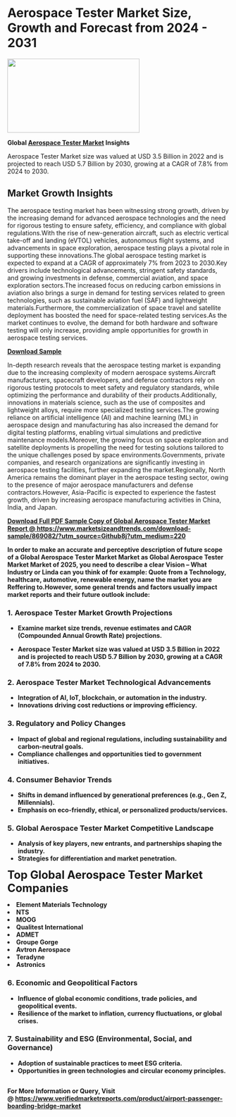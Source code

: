 <H1>Aerospace Tester Market Size, Growth and Forecast from 2024 - 2031</H1><img class="aligncenter size-medium wp-image-584254" src="https://thirdeyenews.in/wp-content/uploads/2024/09/Global-Market-Research-300x168.jpeg" alt="" width="300" height="168" /><p><strong>Global&nbsp;<a href="https://www.marketsizeandtrends.com/download-sample/869082/?utm_source=Github8j?utm_medium=220">Aerospace Tester Market</a> Insights</strong></p><p>Aerospace Tester Market size was valued at USD 3.5 Billion in 2022 and is projected to reach USD 5.7 Billion by 2030, growing at a CAGR of 7.8% from 2024 to 2030.</p><p><h2>Market Growth Insights</h2> <p>The aerospace testing market has been witnessing strong growth, driven by the increasing demand for advanced aerospace technologies and the need for rigorous testing to ensure safety, efficiency, and compliance with global regulations.With the rise of new-generation aircraft, such as electric vertical take-off and landing (eVTOL) vehicles, autonomous flight systems, and advancements in space exploration, aerospace testing plays a pivotal role in supporting these innovations.The global aerospace testing market is expected to expand at a CAGR of approximately 7% from 2023 to 2030.Key drivers include technological advancements, stringent safety standards, and growing investments in defense, commercial aviation, and space exploration sectors.The increased focus on reducing carbon emissions in aviation also brings a surge in demand for testing services related to green technologies, such as sustainable aviation fuel (SAF) and lightweight materials.Furthermore, the commercialization of space travel and satellite deployment has boosted the need for space-related testing services.As the market continues to evolve, the demand for both hardware and software testing will only increase, providing ample opportunities for growth in aerospace testing services.</p> <p><strong><a href="#">Download Sample</a></strong></p> <p>In-depth research reveals that the aerospace testing market is expanding due to the increasing complexity of modern aerospace systems.Aircraft manufacturers, spacecraft developers, and defense contractors rely on rigorous testing protocols to meet safety and regulatory standards, while optimizing the performance and durability of their products.Additionally, innovations in materials science, such as the use of composites and lightweight alloys, require more specialized testing services.The growing reliance on artificial intelligence (AI) and machine learning (ML) in aerospace design and manufacturing has also increased the demand for digital testing platforms, enabling virtual simulations and predictive maintenance models.Moreover, the growing focus on space exploration and satellite deployments is propelling the need for testing solutions tailored to the unique challenges posed by space environments.Governments, private companies, and research organizations are significantly investing in aerospace testing facilities, further expanding the market.Regionally, North America remains the dominant player in the aerospace testing sector, owing to the presence of major aerospace manufacturers and defense contractors.However, Asia-Pacific is expected to experience the fastest growth, driven by increasing aerospace manufacturing activities in China, India, and Japan.</p> <p><strong><a href="#"></p><p><span class=""><strong>Download Full PDF Sample Copy of Global Aerospace Tester Market Report</strong> @ <a href="https://www.marketsizeandtrends.com/download-sample/869082/?utm_source=Github8j?utm_medium=220" target="_blank">https://www.marketsizeandtrends.com/download-sample/869082/?utm_source=Github8j?utm_medium=220</a></span></p><p>In order to make an accurate and perceptive description of future scope of a Global&nbsp;Aerospace Tester Market Market as Global&nbsp;Aerospace Tester Market Market of 2025, you need to describe a clear Vision &ndash; What Industry or Linda can you think of for example: Quote from a Technology, healthcare, automotive, renewable energy, name the market you are Reffering to.However, some general trends and factors usually impact market reports and their future outlook include:</p><h3>1.&nbsp;<strong>Aerospace Tester Market Growth Projections</strong></h3><ul><li>Examine market size trends, revenue estimates and CAGR (Compounded Annual Growth Rate) projections.</li><li><p>Aerospace Tester Market size was valued at USD 3.5 Billion in 2022 and is projected to reach USD 5.7 Billion by 2030, growing at a CAGR of 7.8% from 2024 to 2030.</p></li></ul><h3>2.&nbsp;<strong>Aerospace Tester Market Technological Advancements</strong></h3><ul><li>Integration of AI, IoT, blockchain, or automation in the industry.</li><li>Innovations driving cost reductions or improving efficiency.</li></ul><h3>3.&nbsp;<strong>Regulatory and Policy Changes</strong></h3><ul><li>Impact of global and regional regulations, including sustainability and carbon-neutral goals.</li><li>Compliance challenges and opportunities tied to government initiatives.</li></ul><h3>4.&nbsp;<strong>Consumer Behavior Trends</strong></h3><ul><li>Shifts in demand influenced by generational preferences (e.g., Gen Z, Millennials).</li><li>Emphasis on eco-friendly, ethical, or personalized products/services.</li></ul><h3>5.&nbsp;<strong>Global Aerospace Tester Market Competitive Landscape</strong></h3><ul><li>Analysis of key players, new entrants, and partnerships shaping the industry.</li><li>Strategies for differentiation and market penetration.</li></ul><p data-pm-slice="1 1 []"><span style="color: inherit; font-family: inherit; font-size: 25px;">Top Global Aerospace Tester Market Companies</span></p><div class="" data-test-id=""><p><li>Element Materials Technology</li><li> NTS</li><li> MOOG</li><li> Qualitest International</li><li> ADMET</li><li> Groupe Gorge</li><li> Avtron Aerospace</li><li> Teradyne</li><li> Astronics</li></p></div><h3>6.&nbsp;<strong>Economic and Geopolitical Factors</strong></h3><ul><li>Influence of global economic conditions, trade policies, and geopolitical events.</li><li>Resilience of the market to inflation, currency fluctuations, or global crises.</li></ul><h3>7.&nbsp;<strong>Sustainability and ESG (Environmental, Social, and Governance)</strong></h3><ul><li>Adoption of sustainable practices to meet ESG criteria.</li><li>Opportunities in green technologies and circular economy principles.</li></ul><h2><strong style="font-size: 14px;">For More Information or Query, Visit @&nbsp;</strong><a style="background-color: #ffffff; font-size: 14px;" href="https://www.marketsizeandtrends.com/report/aerospace-tester-market/" target="_blank">https://www.verifiedmarketreports.com/product/airport-passenger-boarding-bridge-market</a></h2>